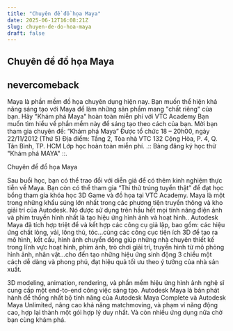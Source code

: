 ```yaml
---
title: "Chuyên đề đồ họa Maya"
date: 2025-06-12T16:08:21Z
slug: chuyen-de-do-hoa-maya
draft: false
---
```


## Chuyên đề đồ họa Maya

## nevercomeback

Maya là phần mềm đồ họa chuyên dụng hiện nay. Bạn muốn thể hiện khả năng sáng tạo với Maya để làm những sản phẩm mang "chất riêng" của bạn. Hãy "Khám phá Maya" hoàn toàn miễn phí với VTC Academy
Bạn muốn tìm hiểu về phần mềm này để sáng tạo theo cách của bạn.
Mời bạn tham gia chuyên đề: “Khám phá Maya”
Được tổ chức 18 – 20h00, ngày 22/11/2012 (Thứ 5)
Địa điểm: Tầng 2, Tòa nhà VTC 132 Cộng Hòa, P. 4, Q. Tân Bình, TP. HCM
Lớp học hoàn toàn miễn phí. .:: Bảng đăng ký học thử "Khám phá MAYA" ::.
 
 

 
Chuyên đề đồ họa Maya
 
 
Sau buổi học, bạn có thể trao đổi với diễn giả để có thêm kinh nghiệm thực tiễn về Maya.
Bạn còn có thể tham gia “Thi thử trúng tuyển thật” để đạt học bổng tham gia khóa học 3D Game và đồ họa tại VTC Academy.
Maya là một trong những khẩu súng lớn nhất trong các phương tiện truyền thông và kho giải trí của Autodesk. Nó được sử dụng trên hầu hết mọi tính năng điện ảnh và phim truyền hình nhất là tạo hiệu ứng hình ảnh và hoạt hình..
Autodesk Maya đã tích hợp triệt để và kết hợp các công cụ giả lập, bao gồm: các hiệu ứng chất lỏng, vải, lông thú, tóc…cùng các công cục tiện ích 3D để tạo ra mô hình, kết cấu, hình ảnh chuyển động giúp những nhà chuyên thiết kế trong lĩnh vực hoạt hình, phim ảnh, trò chơi giải trí, truyền hình từ mô phỏng hình ảnh, nhân vật…cho đến tạo những hiệu ứng sinh động 3 chiều một cách dễ dàng và phong phú, đạt hiệu quả tối ưu theo ý tưởng của nhà sản xuất.
 
 

 
 
3D modeling, animation, rendering, và phần mềm hiệu ứng hình ảnh nghệ sĩ cung cấp một end-to-end công việc sáng tạo. Autodesk Maya là bản phát hành để thống nhất bộ tính năng của Autodesk Maya Complete và Autodesk Maya Unlimited, nâng cao khả năng matchmoving, và phạm vi năng động cao, hợp lại thành một gói hợp lý duy nhất.
Và còn nhiều ứng dụng nữa chờ bạn cùng khám phá.